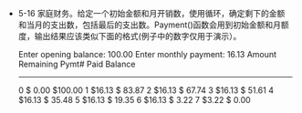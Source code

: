 * 5-16
家庭财务。给定一个初始金额和月开销数，使用循环，确定剩下的金额和当月的支出数，包括最后的支出数。Payment()函数会用到初始金额和月额度，输出结果应该类似下面的格式(例子中的数字仅用于演示）。


    Enter opening balance: 100.00
    Enter monthly payment: 16.13
    Amount   Remaining
    Pymt#    Paid        Balance
    ------   ----     ---------
    0        $ 0.00      $100.00
    1        $16.13      $ 83.87
    2        $16.13      $ 67.74
    3        $16.13      $ 51.61
    4        $16.13      $ 35.48
    5        $16.13      $ 19.35
    6        $16.13      $  3.22
    7        $3.22       $  0.00
